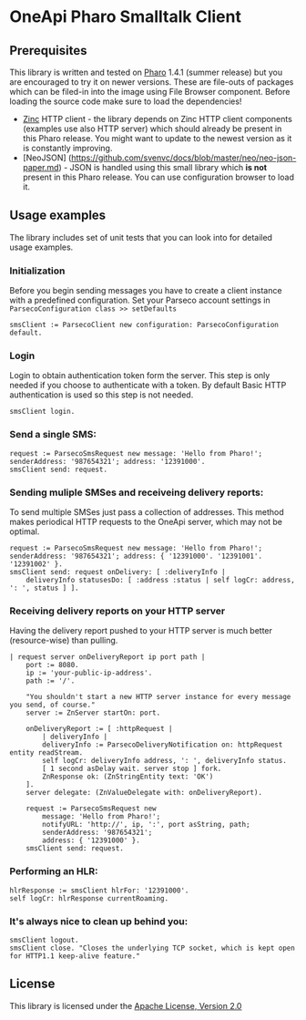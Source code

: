 # OneApi Pharo Smalltalk Client

## Prerequisites

This library is written and tested on [Pharo](http://www.pharo-project.org/home) 1.4.1 (summer release) but you are encouraged to try it on newer versions.
These are file-outs of packages which can be filed-in into the image using File Browser component. Before loading the source code make sure to load the dependencies!

- [Zinc](https://github.com/svenvc/zinc) HTTP client - the library depends on Zinc HTTP client components (examples use also HTTP server) which should already be present in this Pharo release. You might want to update to the newest version as it is constantly improving.
- [NeoJSON] (https://github.com/svenvc/docs/blob/master/neo/neo-json-paper.md) - JSON is handled using this small library which **is not** present in this Pharo release. You can use configuration browser to load it.

## Usage examples

The library includes set of unit tests that you can look into for detailed usage examples.


### Initialization

Before you begin sending messages you have to create a client instance with a predefined configuration. Set your Parseco account settings in `ParsecoConfiguration class >> setDefaults`

    smsClient := ParsecoClient new configuration: ParsecoConfiguration default.

### Login

Login to obtain authentication token form the server. This step is only needed if you choose to authenticate with a token. By default Basic HTTP authentication is used so this step is not needed.

    smsClient login.

### Send a single SMS:

    request := ParsecoSmsRequest new message: 'Hello from Pharo!'; senderAddress: '987654321'; address: '12391000'.
    smsClient send: request.

### Sending muliple SMSes and receiveing delivery reports:

To send multiple SMSes just pass a collection of addresses.
This method makes periodical HTTP requests to the OneApi server, which may not be optimal.

    request := ParsecoSmsRequest new message: 'Hello from Pharo!'; senderAddress: '987654321'; address: { '12391000'. '12391001'. '12391002' }.
    smsClient send: request onDelivery: [ :deliveryInfo |
        deliveryInfo statusesDo: [ :address :status | self logCr: address, ': ', status ] ].

### Receiving delivery reports on your HTTP server

Having the delivery report pushed to your HTTP server is much better (resource-wise) than pulling.

    | request server onDeliveryReport ip port path |
        port := 8080.
        ip := 'your-public-ip-address'.
        path := '/'.

        "You shouldn't start a new HTTP server instance for every message you send, of course."
        server := ZnServer startOn: port.

        onDeliveryReport := [ :httpRequest |
            | deliveryInfo |
            deliveryInfo := ParsecoDeliveryNotification on: httpRequest entity readStream.
            self logCr: deliveryInfo address, ': ', deliveryInfo status.
            [ 1 second asDelay wait. server stop ] fork.
            ZnResponse ok: (ZnStringEntity text: 'OK')
        ].
        server delegate: (ZnValueDelegate with: onDeliveryReport).

        request := ParsecoSmsRequest new
            message: 'Hello from Pharo!';
            notifyURL: 'http://', ip, ':', port asString, path;
            senderAddress: '987654321';
            address: { '12391000' }.
        smsClient send: request.

### Performing an HLR:

    hlrResponse := smsClient hlrFor: '12391000'.
    self logCr: hlrResponse currentRoaming.

### It's always nice to clean up behind you:

    smsClient logout.
    smsClient close. "Closes the underlying TCP socket, which is kept open for HTTP1.1 keep-alive feature."


License
-------

This library is licensed under the [Apache License, Version 2.0](http://www.apache.org/licenses/LICENSE-2.0)
